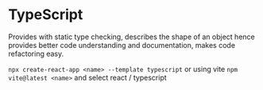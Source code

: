 # TypeScript
Provides with static type checking, describes the shape of an object hence provides better code understanding and documentation, makes code refactoring easy.

```npx create-react-app <name> --template typescript```
or 
using vite
```npm vite@latest <name>``` and select react / typescript